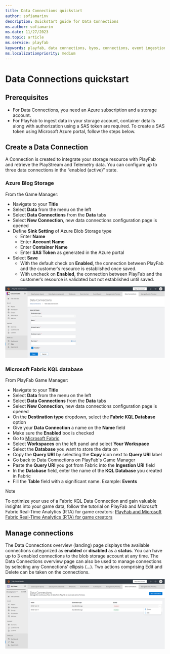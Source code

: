 ```yaml
---
title: Data Connections quickstart 
author: sofiamarinv
description: Quickstart guide for Data Connections
ms.author: sofiamarin
ms.date: 11/27/2023
ms.topic: article
ms.service: playfab
keywords: playfab, data connections, byos, connections, event ingestion, bring your own stoarge
ms.localizationpriority: medium
---
```


# Data Connections quickstart

## Prerequisites
- For Data Connections, you need an Azure subscription and a storage account. 
- For PlayFab to ingest data in your storage account, container details along with authorization using a SAS token are required. To create a SAS token using Microsoft Azure portal, follow the steps below.

## Create a Data Connection

A Connection is created to integrate your storage resource with PlayFab and retrieve the PlayStream and Telemetry data. You can configure up to three data connections in the “enabled (active)” state. 

### Azure Blog Storage

From the Game Manager:
- Navigate to your **Title**
- Select **Data** from the menu on the left
- Select **Data Connections** from the **Data** tabs
- Select **New Connection**, new data connections configuration page is opened
- Define **Sink Setting** of Azure Blob Storage type
    *	Enter **Name**
    *	Enter **Account Name**
    *	Enter **Container Name**
    *	Enter **SAS Token** as generated in the Azure portal
- Select **Save**
    *	With the default check on **Enabled**, the connection between PlayFab and the customer’s resource is established once saved.
    *	With uncheck on **Enabled**, the connection between PlayFab and the customer’s resource is validated but not established until saved.

![Screenshot of Create Data Connection](media/create-data-connection.png "Create Data Connection")

### Microsoft Fabric KQL database

From PlayFab Game Manager:

- Navigate to your **Title**
- Select **Data** from the menu on the left
- Select **Data Connections** from the **Data** tabs
- Select **New Connection**, new data connections configuration page is opened
- On the **Destination type** dropdown, select the **Fabric KQL Database** option 
- Give your **Data Connection** a name on the **Name** field 
- Make sure the **Enabled** box is checked 
- Go to [Microsoft Fabric](https://msit.powerbi.com/home)
- Select **Workspaces** on the left panel and select **Your Workspace** 
- Select the **Database** you want to store the data on 
- Copy the **Query URI** by selecting the **Copy** icon next to **Query URI** label 
- Go back to Data Connections on PlayFab's Game Manager
- Paste the **Query URI** you got from Fabric into the **Ingestion URI** field
- In the **Database** field, enter the name of the **KQL Database** you created in Fabric
- Fill the **Table** field with a significant name. Example: **Events** 

> [!Note]
> To optimize your use of a Fabric KQL Data Connection and gain valuable insights into your game data, follow the tutorial on PlayFab and Microsoft Fabric Real-Time Analytics (RTA) for game creators: [PlayFab and Microsoft Fabric Real-Time Analytics (RTA) for game creators](../learn-data/reports/real-time-analytics-tutorial.md)

## Manage connections

The Data Connections overview (landing) page displays the available connections categorized as **enabled** or **disabled** as a **status**. You can have up to 3 enabled connections to the blob storage account at any time. 
The Data Connections overview page can also be used to manage connections by selecting any Connections’ ellipsis (…). Two actions comprising Edit and Delete can be taken on the connections. 

![Screenshot of Modify Data Connections](media/modify-data-connections.png "Modify Data Connections")
